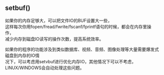 ## setbuf()
  
如果你的内存足够大，可以把文件IO的BUF设置大一些，    
这样每次你用fopen/fread/fwrite/fscanf/fprintf语句的时候，都会在内存里操作，    
减少内存到磁盘IO读写的操作次数，提高系统效率。  
  
如果你的程序的功能涉及到类似数据库、视频、音频、图像处理等大量需要爆发式磁盘到内存的IO情  
况下，可以考虑用setvbuf进行优化内存IO，其他情况下可以不考虑，LINUX/WINDOWS会自动处理这些问题。  